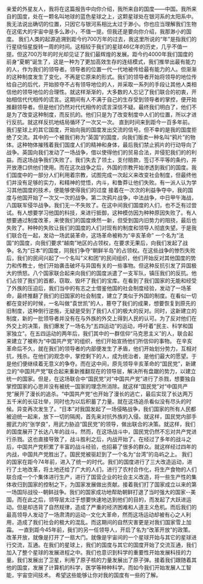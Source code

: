 亲爱的外星友人，我将在这篇报告中向你介绍，我所来自的国度——中国。我所来自的国度，处在一颗名叫地球的蓝色星球之上，这颗星球处在银河系的太阳系中。我无法说出确切的位置，只因它与银河系相比太过于渺小。你也应当理解我们生物在这偌大的宇宙中是多么渺小，不值一提。但我还是要向你介绍，我那渺小的国度。
我们人类的起源追溯到距今约700万年的过去，我这里所说的“年”是指我们的行星绕恒星旋转一周的时间。这相较于我们的星球46亿年的历史，几乎不值一提。但这700万年的时光却见证了我们最辉煌的发展。距今约4000年我们国度的前身“夏朝”诞生了，这是一种为了更加高效生存的连结模式，我们推举出最有能力的人，作为我们的领导者。领导者的位置一代一代地被传给最有能力的人。但渐渐的这种制度发生了变化，不再是它原来的形式。我们的领导者开始将领导的地位传给自己的后代，开始掠夺不占有领导地位的人，并采取一系列的手段让其他人类相信他的领导地位的合理性。就这样渐渐的，大多数的人忘记了我们联合的初衷，开始相信代代相传的谎言。这期间有人不满于自己的生存受到领导者的掌控，便开始推翻领导者。但是他们仍然对代代相传的谎言深信不疑。最终我们明白了，他们不是为了改变这种制度，而反抗的。他们只是为了改变制度中人们的位置，所以才进行反抗。就这样反抗地结局循环了一次又一次。
直到时间来到距今一百多年前。我们星球上的其它国度，开始向我的国度发出交流的信号。但不幸的是我的国度拒绝了交流。其中的一个被我们称为“英国”的国度，向我们贩卖一种名叫“鸦片”的物体。这种物体摧残着我们国度人们的精神和身体，最后我们禁止鸦片的行动导向了战争。英国向我们发动了一场战争，借以使得他们的贸易合法，并侵犯我们的的利益。而这场战争我们失败了。我们失去了领土，支付赔款，签订不平等的条约，并开放港口供他们使用。而在这次战争之后，外国的宗教开始渗透到我们的国度。我们国度中的一部分人们利用着宗教，试图完成一次起义来改变社会制度，但最终他们并没有足够的实力，和精神的觉悟，内斗，和鲁莽让他们失败。有一派人认为学习其他国度的技术，便能够使得我们的过度
接着在一次次的利益争夺中，我的国度与他国开始了一次又一次的战争。第二次鸦片战争，中法战争，中日甲午海战，八国联军侵华战争。我们无一不失败了。在这中间我们国度的人们，也不乏有过尝试。有人想要学习他国的科技，来进行抵御，这种模仿因为种种原因失败了。有人想要通过制度改革，来使我们的国度焕然一新，但受到国内旧势力的阻挠，最后也失败了。种种的失败让我们的国度的人们对现有的制度和领导人彻底失望。于是我们联合在一起，发动一场武装革命，这场革命被称为“辛亥革命”
一个名为“法国”的国度，向我们要求“越南”地区的占领权，在要求无果后，向我们发起了战争。名为“日本”的国度，同我们争夺“朝鲜半岛”的占领权。在这些战争的惨烈失败后，我们的民间兴起了一个名叫“义和团”的民间组织，他们开始反对其他国度的势力和传教士，他们开始袭击破坏与异国有关的一些事物。但这种反抗引发了异国极大的愤怒。八个国家联合起来向我们的国度派遣了一支军队，镇压我们的反抗。他们占领了我们的首都，窃取、毁坏了我们的宝库。在看到了我们国家的无能和经受了外族的压迫后，我们当中的有志之士借鉴他国的社会制度经验，发动了一场革命，最终推翻了我们的旧国家的社会制度，建立了类似于外国的制度。在看似一切都在变好的时候，一名叫做“袁世凯”的人，篡夺了我们的成果，想要恢复到原先的旧制度，这种倒行逆施，无疑是受到了我们人们的极大的反对。同时，这新建立的制度，新的一批领导者并没有在与外族的外交上得到人民的认可。为了反对他们在 外交上的决策，我们爆发了一场名为“五四运动”的运动，呼吁着“民主、科学和国家独立”。在五四运动的两年后，我们其中的一群信仰“马克思主义”的人，联合起来建立了被称为“中国共产党”的组织，他们开始宣扬他们所信仰的事物。
	在辛亥革命后不久，就在我们的领导者的内部便发生了矛盾，他们开始划分势力，互相对抗，残杀。在他们的观念中，掌控剩下的人，成为统治者，是他们最大的愿望。于是他们便继续着无意义的争夺。而在这中间，原先领导辛亥革命的“国民党”，新建立的“中国共产党”联合起来重新推翻现在的领导层，解决所有盘踞的势力，以建立统一的国家。但是，在这场联合中“国民党”对“中国共产党”进行了杀戮，想要独自掌控国家的心思并没有被统一国家的理念所消除。就这样“国民党”对“中国共产党”展开了漫长的追杀。“中国共产党”也开始了漫长的逃亡，最后实现了长达两万五千米的长征壮举，同时也为以后积蓄了力量。就在这场追杀看似没有尽头的时候。异变再次发生了。“日本”对我国发起了一场侵略战争，我们国家的所有人民都被迫统一起来，放下一切的隔阂，首先来对抗外族的入侵。就这样，国民党内部手握武力的“张学良”，用武力胁迫“国民党”的领导，做出联合的决策。就这样，我们的国度展开了长达八年的战斗。然而，在这场战斗中，国民党仍然不忘对共产党进行杀戮。这也直接导致了，战斗胜利之后，内战开始了。在经过了多年的战斗之后，中国共产党积累了丰富的战斗经验，也招募了很多的群众。就这样经过四年的内战，中国共产党胜出了。国民党被驱赶到了一个名为“台湾”的岛屿之上。
	我们的国家在距今74年前，进入了统一的时代。我们的国度进行了三大改造运动，进行了土地改革，将土地还给了广大的人们，进行了农村合作化，将生产食物的人们联合成一个个集体进行生产，进行了国营企业的社会主义改造，将一些生产性的集体收归到国家的控制之下，为国家发展做出贡献。接着我们打了国家成立以来的第一场国际战役--朝鲜战争。我们的国家成功地帮助朝鲜打退了当时强大的国家--美国。而在此之后，领导层太过于想要快速地达到他们的目的，而发起了大跃进运动。但是却违背了自然规律，造成了严重的经济困难和人道主义危机。而后我们的最高领导人发动了一场肃清的运动--文化大革命，然而这场运动却被有心之人利用，造成了我们社会的极大的混乱。而这期间的自然灾害更是对我们国家雪上加霜。
	一直到距今45年前，我们的另一任领导人，开启了名为“改革开放”的政策。改革开放，就像是打开了一扇大门。就像是宇宙间的一个星球开始与其它的星球进行交流，互通。在我们的星球上，我们的国度与其它的国度开始了交流互通，我们加入了整个星球的发展进程之中。我们也意识到科学的重要性开始发展科技的力量。我们发展出了卫星，利用了原子核的力量发展出了原子弹。接着我们跟随着其他的国度，发展了计算机的科学，医学等种种科学。而如今我们开始发展人工智能，宇宙空间技术。
	希望这些能够让你对我的国度有一些的了解。
<!--stackedit_data:
eyJoaXN0b3J5IjpbMjQzNjUyMDQwXX0=
-->